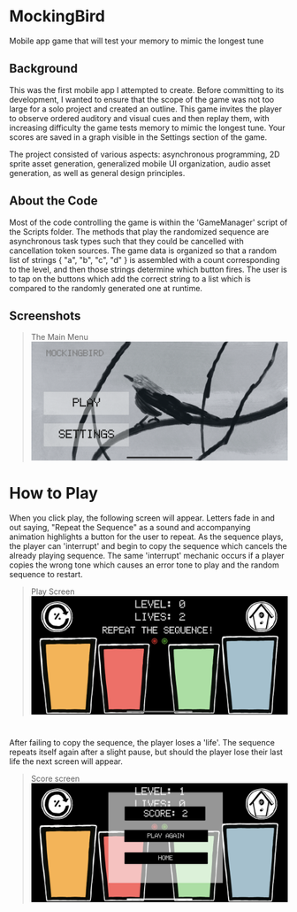 # MockingBird
Mobile app game that will test your memory to mimic the longest tune

## Background
This was the first mobile app I attempted to create. Before committing to its development, I wanted to ensure that the scope of the game was not too large for a solo project and created an outline. This game invites the player to observe ordered auditory and visual cues and then replay them, with increasing difficulty the game tests memory to mimic the longest tune. Your scores are saved in a graph visible in the Settings section of the game.

The project consisted of various aspects: asynchronous programming, 2D sprite asset generation, generalized mobile UI organization, audio asset generation, as well as general design principles.

## About the Code
Most of the code controlling the game is within the 'GameManager' script of the Scripts folder. The methods that play the randomized sequence are asynchronous task types such that they could be cancelled with cancellation token sources. The game data is organized so that a random list of strings { "a", "b", "c", "d" } is assembled with a count corresponding to the level, and then those strings determine which button fires. The user is to tap on the buttons which add the correct string to a list which is compared to the randomly generated one at runtime.  

## Screenshots 
> The Main Menu
![The Main Menu](https://github.com/TognaBologna09/MockingBird/blob/main/MBMain.PNG)

# How to Play
When you click play, the following screen will appear. Letters fade in and out saying, "Repeat the Sequence" as a sound and accompanying animation highlights a button for the user to repeat. As the sequence plays, the player can 'interrupt' and begin to copy the sequence which cancels the already playing sequence. The same 'interrupt' mechanic occurs if a player copies the wrong tone which causes an error tone to play and the random sequence to restart.

> Play Screen
![](https://github.com/TognaBologna09/MockingBird/blob/main/MBPlay4.PNG)

#
After failing to copy the sequence, the player loses a 'life'. The sequence repeats itself again after a slight pause, but should the player lose their last life the next screen will appear. 
> Score screen
![](https://github.com/TognaBologna09/MockingBird/blob/main/MBScorecard.PNG)

